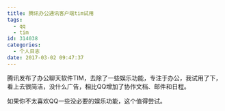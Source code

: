 ```yaml
---
title: 腾讯办公通讯客户端tim试用
tags:
  - qq
  - tim
id: 314038
categories:
  - 个人日志
date: 2017-03-02 09:47:37
---
```


腾讯发布了办公聊天软件TIM，去除了一些娱乐功能，专注于办公，我试用了下，看上去很简洁，没什么广告，相比QQ增加了协作文档、邮件和日程。

如果你不太喜欢QQ一些没必要的娱乐功能，这个值得尝试。
